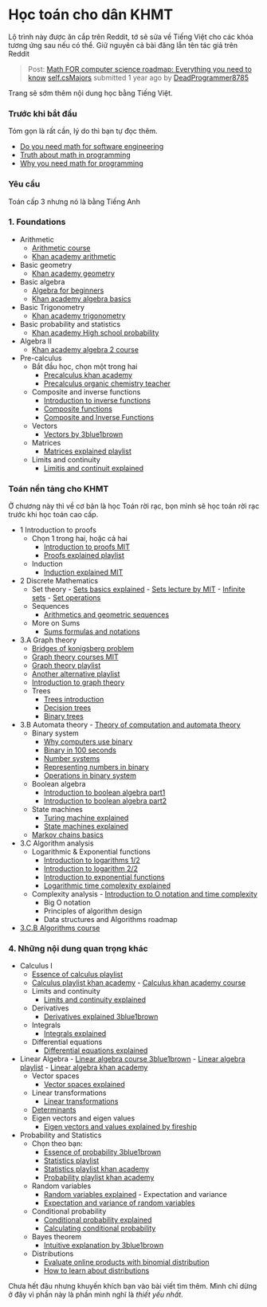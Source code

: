 # Học toán cho dân KHMT

Lộ trình này được ăn cắp trên Reddit, tớ sẽ sửa về Tiếng Việt cho các khóa tương ứng sau nếu có thể. Giữ nguyên cả bài đăng lẫn tên tác giả trên Reddit

> Post: [Math FOR computer science roadmap: Everything you need to know](https://old.reddit.com/r/csMajors/comments/17hiv7b/math_for_computer_science_roadmap_everything_you/) [self.csMajors](https://old.reddit.com/r/csMajors/)
> submitted 1 year ago by [DeadProgrammer8785](https://old.reddit.com/user/DeadProgrammer8785)

Trang sẽ sớm thêm nội dung học bằng Tiếng Việt.

### Trước khi bắt đầu
Tóm gọn là rất cần, lý do thì bạn tự đọc thêm.

- [Do you need math for software engineering](https://www.youtube.com/watch?v=eSM1JATtGEg)
- [Truth about math in programming](https://www.youtube.com/watch?v=HQHTG2fj8QQ)
- [Why you need math for programming](https://www.youtube.com/watch?v=sW9npZVpiMI)


### Yêu cầu

Toán cấp 3 nhưng nó là bằng Tiếng Anh

### 1. Foundations

- Arithmetic
    - [Arithmetic course](https://www.youtube.com/watch?v=-2kZNL0uTXY)
    - [Khan academy arithmetic](https://www.khanacademy.org/math/arithmetic)
- Basic geometry
    - [Khan academy geometry](https://www.khanacademy.org/math/basic-geo)
- Basic algebra
    - [Algebra for beginners](https://www.youtube.com/watch?v=MHeirBPOI6w)
    - [Khan academy algebra basics](https://www.khanacademy.org/math/algebra-basics)
- Basic Trigonometry
    - [Khan academy trigonometry](https://www.khanacademy.org/math/trigonometry)
- Basic probability and statistics
    - [Khan academy High school probability](https://www.khanacademy.org/math/probability)
- Algebra II
    - [Khan academy algebra 2 course](https://www.khanacademy.org/math/algebra2)
- Pre-calculus 
    - Bắt đầu học, chọn một trong hai
        - [Precalculus khan academy](https://www.khanacademy.org/math/precalculus) 
        - [Precalculus organic chemistry teacher](https://www.youtube.com/playlist?list=PL0o_zxa4K1BU5sTWZ2YxFhpXwsnMfMke7)
    - Composite and inverse functions
        - [Introduction to inverse functions](https://www.youtube.com/watch?v=TN4ybFiuV3k)
        - [Composite functions](https://www.youtube.com/watch?v=ZFPkQkURSxk)
        - [Composite and Inverse Functions](https://www.youtube.com/watch?v=GEgFmxxOJno)
    - Vectors
        - [Vectors by 3blue1brown](https://www.youtube.com/watch?v=fNk_zzaMoSs)
    - Matrices
        - [Matrices explained playlist](https://www.youtube.com/watch?v=0oGJTQCy4cQ&list=PLi5giWKc4eO1G8oX3ft8ZuLQr4Y4idgng)
    - Limits and continuity
        - [Limitis and continuit explained](https://www.youtube.com/watch?v=9brk313DjV8)

### Toán nền tảng cho KHMT
Ở chương này thì về cơ bản là học Toán rời rạc, bọn mình sẽ học toán rời rạc trước khi học toán cao cấp.

- 1 Introduction to proofs
    - Chọn 1 trong hai, hoặc cả hai
        - [Introduction to proofs MIT](https://www.youtube.com/watch?v=L3LMbpZIKhQ&list=PLKUeOXz8J87QwqrZmYONUeW56iyzLcP8D)
        - [Proofs explained playlist](https://www.youtube.com/watch?v=IdTaA6iz3Mo&list=PL5KkMZvBpo5CnkA4bi7l6W62VPoYRbOEk)
    - Induction
        - [Induction explained MIT](https://www.youtube.com/watch?v=z8HKWUWS-lA&t=1s)
- 2 Discrete Mathematics
    - Set theory - [Sets basics explained](https://www.youtube.com/watch?v=5ZhNmKb-dqk) - [Sets lecture by MIT](https://www.youtube.com/watch?v=LY7YmuDbuW0) - [Infinite sets](https://www.youtube.com/watch?v=t1qt2dNJkhc) - [Set operations](https://www.youtube.com/watch?v=n1o31qhSw2s&list=PLo9aEQoCyz43DFSe1YIpoLMexuufQR9CK&index=2)
    - Sequences
        - [Arithmetics and geometric sequences](https://www.youtube.com/watch?v=XZJdyPkCxuE)
    - More on Sums
        - [Sums formulas and notations](https://www.youtube.com/watch?v=XJkIaw2e1Pw)
- 3.A Graph theory
    - [Bridges of konigsberg problem](https://www.youtube.com/watch?v=nZwSo4vfw6c)
    - [Graph theory courses MIT](https://www.youtube.com/watch?v=h9wxtqoa1jY&list=PL6MpDZWD2gTF3mz26HSufmsIO-COKKb5j)
    - [Graph theory playlist](https://www.youtube.com/watch?v=DgXR2OWQnLc&list=PLDV1Zeh2NRsDGO4--qE8yH72HFL1Km93P)
    - [Another alternative playlist](https://www.youtube.com/playlist?list=PLOROtRhtegr6eSjw4_iRCjgQSYS8fpJM3)
    - [Introduction to graph theory](https://www.youtube.com/watch?v=LFKZLXVO-Dg)
    - Trees
        - [Trees introduction](https://www.youtube.com/watch?v=K-JdHRwIbig&list=PLOROtRhtegr6eSjw4_iRCjgQSYS8fpJM3&index=15)
        - [Decision trees](https://www.youtube.com/watch?v=ZVR2Way4nwQ)
        - [Binary trees](https://www.youtube.com/watch?v=GzJoqJO1zdI)
- 3.B Automata theory - [Theory of computation and automata theory](https://www.youtube.com/watch?v=58N2N7zJGrQ&list=PLBlnK6fEyqRgp46KUv4ZY69yXmpwKOIev&index=1)
    - Binary system
        - [Why computers use binary](https://www.youtube.com/watch?v=Xpk67YzOn5w)
        - [Binary in 100 seconds](https://www.youtube.com/watch?v=zDNaUi2cjv4)
        - [Number systems](https://www.youtube.com/watch?v=FFDMzbrEXaE)
        - [Representing numbers in binary](https://www.youtube.com/watch?v=1GSjbWt0c9M)
        - [Operations in binary system](https://www.youtube.com/watch?v=C5EkxfNEMjE)
    - Boolean algebra
        - [Introduction to boolean algebra part1](https://www.youtube.com/watch?v=WW-NPtIzHwk)
        - [Introduction to boolean algebra part2](https://www.youtube.com/watch?v=OjWmVCG8PLA)
    - State machines
        - [Turing machine explained](https://www.youtube.com/watch?v=dNRDvLACg5Q)
        - [State machines explained](https://www.youtube.com/watch?v=Qa6csfkK7_I)
    - [Markov chains basics](https://www.youtube.com/watch?v=i3AkTO9HLXo)
- 3.C Algorithm analysis
    - Logarithmic & Exponential functions
        - [Introduction to logarithms 1/2](https://www.youtube.com/watch?v=ntBWrcbAhaY)
        - [Introduction to logarithm 2/2](https://www.youtube.com/watch?v=MEAwyRUsX2o)
        - [Introduction to exponential functions](https://www.youtube.com/watch?v=6WMZ7J0wwMI)
        - [Logarithmic time complexity explained](https://www.youtube.com/watch?v=M4ubFru2O80)
    - Complexity analysis - [Introduction to O notation and time complexity](https://www.youtube.com/watch?v=D6xkbGLQesk)
        - Big O notation
        - Principles of algorithm design
        - Data structures and Algorithms roadmap
- [3.C.B Algorithms course](https://www.youtube.com/playlist?list=PLUl4u3cNGP6317WaSNfmCvGym2ucw3oGp)

### 4. Những nội dung quan trọng khác


- Calculus I 
    - [Essence of calculus playlist](https://www.youtube.com/watch?v=WUvTyaaNkzM&list=PL0-GT3co4r2wlh6UHTUeQsrf3mlS2lk6x) 
    - [Calculus playlist khan academy](https://www.youtube.com/watch?v=EKvHQc3QEow&list=PL19E79A0638C8D449) - [Calculus khan academy course](https://www.khanacademy.org/math/calculus-1)
    - Limits and continuity
        - [Limits and continuity explained](https://www.youtube.com/watch?v=riXcZT2ICjA)
    - Derivatives
        - [Derivatives explained 3blue1brown](https://www.youtube.com/watch?v=S0_qX4VJhMQ)
    - Integrals
        - [Integrals explained](https://www.youtube.com/watch?v=rfG8ce4nNh0&list=PL0-GT3co4r2wlh6UHTUeQsrf3mlS2lk6x&index=8)
    - Differential equations
        - [Differential equations explained](https://www.youtube.com/watch?v=p_di4Zn4wz4)
- Linear Algebra - [Linear algebra course 3blue1brown](https://www.youtube.com/watch?v=kjBOesZCoqc&list=PL0-GT3co4r2y2YErbmuJw2L5tW4Ew2O5B) - [Linear algebra playlist](https://www.youtube.com/watch?v=xyAuNHPsq-g&list=PLFD0EB975BA0CC1E0) - [Linear algebra khan academy](https://www.khanacademy.org/math/linear-algebra/vectors-and-spaces)
    - Vector spaces
        - [Vector spaces explained](https://www.youtube.com/watch?v=EP2ghkO0lSk)
    - Linear transformations
        - [Linear transformations](https://www.youtube.com/watch?v=kYB8IZa5AuE&list=PL0-GT3co4r2y2YErbmuJw2L5tW4Ew2O5B&index=5)
    - [Determinants](https://www.youtube.com/watch?v=Ip3X9LOh2dk&list=PL0-GT3co4r2y2YErbmuJw2L5tW4Ew2O5B&index=7)
    - Eigen vectors and eigen values
        - [Eigen vectors and values explained by fireship](https://www.youtube.com/watch?v=PFDu9oVAE-g)
- Probability and Statistics 
    - Chọn theo bạn:
        - [Essence of probability 3blue1brown](https://www.youtube.com/watch?v=HZGCoVF3YvM&list=PLiAulSm0XXgvCGe63mrAkda9UQ9478YQv) 
        - [Statistics playlist](https://www.youtube.com/watch?v=sxQaBpKfDRk&list=PL8dPuuaLjXtNM_Y-bUAhblSAdWRnmBUcr&index=2) 
        - [Statistics playlist khan academy](https://www.youtube.com/watch?v=uhxtUt_-GyM&list=PL1328115D3D8A2566) 
        - [Probability playlist khan academy](https://www.youtube.com/watch?v=uzkc-qNVoOk&list=PLC58778F28211FA19)
    - Random variables
        - [Random variables explained](https://www.youtube.com/watch?v=3v9w79NhsfI&list=PLU5aQXLWR3_xDN0M2ZeZ_zHIia0e42_3O) - Expectation and variance
        - [Expectation and variance of random variables](https://www.youtube.com/watch?v=OvTEhNL96v0)
    - Conditional probability
        - [Conditional probability explained](https://www.youtube.com/watch?v=_IgyaD7vOOA)
        - [Calculating conditional probability](https://www.youtube.com/watch?v=6xPkG2pA-TU)
    - Bayes theorem
        - [Intuitive explanation by 3blue1brown](https://www.youtube.com/watch?v=HZGCoVF3YvM&list=PLiAulSm0XXgvCGe63mrAkda9UQ9478YQv)
    - Distributions
        - [Evaluate online products with binomial distribution](https://www.youtube.com/watch?v=8idr1WZ1A7Q&list=PLiAulSm0XXgvCGe63mrAkda9UQ9478YQv&index=4)
        - [How to learn about distributions](https://www.youtube.com/watch?v=mBCiKUzwdMs)

Chưa hết đâu nhưng khuyến khích bạn vào bài viết tìm thêm. Mình chỉ dừng ở đây vì phần này là phần mình nghĩ là _thiết yếu nhất_.

<!-- ### Optional Advanced math concepts


- Calculus II
    - [Integrals explained](https://www.youtube.com/watch?v=rfG8ce4nNh0&list=PLZHQObOWTQDMsr9K-rj53DwVRMYO3t5Yr&index=9)
    - [What area has to do with slope?](https://www.youtube.com/watch?v=FnJqaIESC2s&list=PLZHQObOWTQDMsr9K-rj53DwVRMYO3t5Yr&index=10)
    - [Differential equations](https://www.youtube.com/watch?v=p_di4Zn4wz4)
- Multivariable calculus
    - [Khan academy multivariable calculus](https://www.khanacademy.org/math/multivariable-calculus)
    - [Multivariable calculus playlist khan academy](https://www.youtube.com/watch?v=TrcCbdWwCBc&list=PLSQl0a2vh4HC5feHa6Rc5c0wbRTx56nF7)
- Complex analysis
    - [Complex analysis course](https://www.youtube.com/watch?v=dEu5ie25U0Y&list=PLBh2i93oe2qtIc75sLYaVEBt0QNqVbdmZ)
- Numerical analysis
    - [Numerical analysis playlist](https://www.youtube.com/watch?v=IOR31yN43Kg&list=PLDea8VeK4MUTOBXLpvx_WKtVrMkojEh52) -->

<!-- 6. Niche specific mathematics
------------------------------

- Machine learning.
    - [Statistics](https://www.youtube.com/watch?v=uhxtUt_-GyM&list=PL1328115D3D8A2566)
    - [Probability](https://www.youtube.com/watch?v=uzkc-qNVoOk&list=PLC58778F28211FA19)
    - [Calculus](https://www.youtube.com/watch?v=EKvHQc3QEow&list=PL19E79A0638C8D449)
    - [Linear algebra](https://www.youtube.com/watch?v=fNk_zzaMoSs&list=PLZHQObOWTQDPD3MizzM2xVFitgF8hE_ab)
- Systems programming
    - [Signal processing](https://www.youtube.com/watch?v=hewTwm5P0Gg)
    - [Automata theory](https://www.youtube.com/watch?v=58N2N7zJGrQ&list=PLBlnK6fEyqRgp46KUv4ZY69yXmpwKOIev)
    - [Cryptography](https://www.youtube.com/watch?v=JoeiLuFNBc4&list=PLBlnK6fEyqRgJU3EsOYDTW7m6SUmW6kII)
- Game development
    - [Math for game developers](https://www.youtube.com/watch?v=sKCF8A3XGxQ&list=PLW3Zl3wyJwWOpdhYedlD-yCB7WQoHf-My)
- Computer graphics
    - [Mathematics for computer graphics](https://www.youtube.com/watch?v=YwzaFSszSPc&list=PLtuv65ivttlzWM0b2AYzHcbTseqKlrh58)
- Computational Biology
    - [Computational biology course](https://www.youtube.com/watch?v=lJzybEXmIj0&list=PLUl4u3cNGP63uK-oWiLgO7LLJV6ZCWXac&index=1)
- Quantum Computing
    - [How much math you need for quantum computing](https://www.youtube.com/watch?v=_v1_mlzyxs0)
    - [Intro to quantum computing](https://www.youtube.com/watch?v=rT40sxiqHJQ&list=PLMnoxczUtKqWpKZTwpRBHrif_y-xENTfx)
    - [Linear algebra](https://www.youtube.com/watch?v=fNk_zzaMoSs&list=PLZHQObOWTQDPD3MizzM2xVFitgF8hE_ab)
    - [Complex numbers](https://www.youtube.com/watch?v=ysVcAYo7UPI&list=PLXSlB4yMaoJtM2gG5Mas5mMjwX_B51vsB) -->